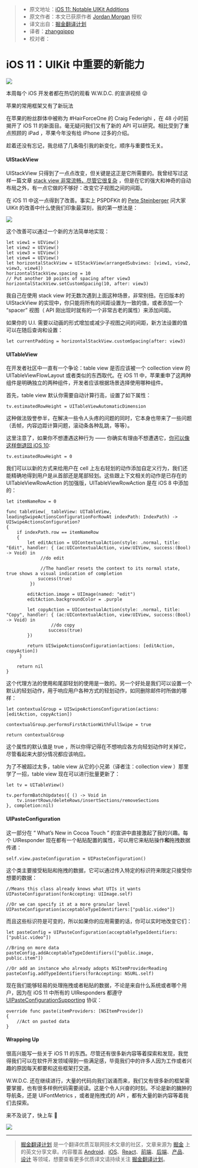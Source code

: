 > * 原文地址：[iOS 11: Notable UIKit Additions](https://medium.com/the-traveled-ios-developers-guide/ios-11-notable-uikit-additions-92e5eb421c3b)
> * 原文作者：本文已获原作者 [Jordan Morgan](https://medium.com/@JordanMorgan10) 授权
> * 译文出自：[掘金翻译计划](https://github.com/xitu/gold-miner)
> * 译者：[zhangqippp](https://github.com/zhangqippp)
> * 校对者：

# iOS 11：UIKit 中重要的新能力

![](https://camo.githubusercontent.com/63483ef51131c9e01754955128f5154d1efd4e27/68747470733a2f2f63646e2d696d616765732d312e6d656469756d2e636f6d2f6d61782f323030302f312a3661395976546c4f6d6c34414e466c43413036526e512e6a706567)

本周每个 iOS 开发者都在热切的观看 W.W.D.C. 的宣讲视频 😜

苹果的常用框架又有了新玩法

在苹果的粉丝群体中被称为 #HairForceOne 的 Craig Federighi ，在 48 小时前揭开了 iOS 11 的新面目。毫无疑问我们又有了新的 API 可以研究。相比受到了重点照顾的 iPad ，苹果今年没有给 iPhone 过多的介绍。

趁着还没有忘记，我总结了几条吸引我的新变化，顺序与重要性无关。

#### UIStackView

UIStackView 只得到了一点点改变，但关键是这正是它所需要的。我曾经写过这样一篇文章 [stack view 非常流畅，尽管它很复杂](https://medium.com/the-traveled-ios-developers-guide/uistackview-a-field-guide-c1b64f098f6d) ，但是在它的强大和神奇的自动布局之外，有一点它做的不够好：改变它子视图之间的间距。

在 iOS 11 中这一点得到了改善。事实上 PSPDFKit 的 [Pete Steinberger](https://twitter.com/steipete) 问大家 UIKit 的改善中什么使我们印象最深刻，我的第一想法是：

![](https://ws2.sinaimg.cn/large/006tNbRwgy1fgdl477eldj30jp06tq3f.jpg)

这个改善可以通过一个新的方法简单地实现：

```
let view1 = UIView()
let view2 = UIView()
let view3 = UIView()
let view4 = UIView()
let horizontalStackView = UIStackView(arrangedSubviews: [view1, view2, view3, view4])
horizontalStackView.spacing = 10
// Put another 10 points of spacing after view3
horizontalStackView.setCustomSpacing(10, after: view3)
```

我自己在使用 stack view 时无数次遇到上面这种场景，非常别扭。在旧版本的 UIStackView 的实现中，你只能将所有的间距设置为一致的值，或者添加一个 “spacer” 视图（ API 刚出现时就有的一个非常古老的属性）来添加间距。 

如果你的 U.I. 需要以动画的形式增加或减少子视图之间的间距，新方法设置的值可以在随后查询和设置：

    let currentPadding = horizontalStackView.customSpacing(after: view3)

#### UITableView

在开发者社区中一直有一个争论：table view 是否应该被一个 collection view 的  UITableViewFlowLayout 或者类似的东西取代。在 iOS 11 中，苹果重申了这两种组件是明确独立的两种组件，开发者应该根据场景选择使用哪种组件。

首先，table view 默认你需要自动计算行高，设置了如下属性：

    tv.estimatedRowHeight = UITableViewAutomaticDimension

这种做法毁誉参半，在解决一些令人头疼的问题的同时，它本身也带来了一些问题（丢帧，内容边距计算问题，滚动条各种乱跳，等等）。

这里注意了，如果你不想遭遇这种行为 —— 你确实有理由不想遭遇它，[你可以像这样倒退回 iOS 10](https://twitter.com/smileyborg/status/871859045925232641):

    tv.estimatedRowHeight = 0

我们可以以新的方式来给用户在 cell 上左右轻划的动作添加自定义行为，我们还能精确地得到用户是从首部还是尾部轻划。这些跟上下文相关的动作是已存在的 UITableViewRowAction 的加强版，UITableViewRowAction 是在 iOS 8 中添加的：

    let itemNameRow = 0

    func tableView(_ tableView: UITableView, leadingSwipeActionsConfigurationForRowAt indexPath: IndexPath) -> UISwipeActionsConfiguration?
    {
        if indexPath.row == itemNameRow
        {
            let editAction = UIContextualAction(style: .normal, title:  "Edit", handler: { (ac:UIContextualAction, view:UIView, success:(Bool) -> Void) in
                 //do edit

                 //The handler resets the context to its normal state, true shows a visual indication of completion
                success(true)
             })

            editAction.image = UIImage(named: "edit")
            editAction.backgroundColor = .purple

            let copyAction = UIContextualAction(style: .normal, title: "Copy", handler: { (ac:UIContextualAction, view:UIView, success:(Bool) -> Void) in
                     //do copy
                    success(true)
            })

            return UISwipeActionsConfiguration(actions: [editAction, copyAction])
         }

        return nil
    }

这个代理方法的使用和尾部轻划的使用是一致的。另一个好处是我们可以设置一个默认的轻划动作，用于响应用户各种方式的轻划动作，如同删除邮件时所做的哪样：

    let contextualGroup = UISwipeActionsConfiguration(actions: [editAction, copyAction])

    contextualGroup.performsFirstActionWithFullSwipe = true

    return contextualGroup

这个属性的默认值是 true ，所以你得记得在不想响应各方向轻划动作时关掉它，尽管看起来大部分情况都应该响应。

为了不被超过太多，table view 从它的小兄弟（译者注：collection view ）那里学了一招，table view 现在可以进行批量更新了： 

    let tv = UITableView()

    tv.performBatchUpdates({ () -> Void in
        tv.insertRows/deleteRows/insertSections/removeSections
    }, completion:nil)

#### UIPasteConfiguration

这一部分在 “ What’s New in Cocoa Touch ” 的宣讲中直接激起了我的兴趣。每个 UIResponder 现在都有一个粘贴配置的属性，可以用它来粘贴操作**和**拖拽数据传递：

    self.view.pasteConfiguration = UIPasteConfiguration()

这个类主要接受粘贴和拖拽的数据，它可以通过传入特定的标识符来限定只接受你想要的数据：

    //Means this class already knows what UTIs it wants
    UIPasteConfiguration(forAccepting: UIImage.self)

    //Or we can specify it at a more granular level
    UIPasteConfiguration(acceptableTypeIdentifiers:["public.video"])

而且这些标识符是可变的，所以如果你的应用需要的话，你可以实时地改变它们：

    let pasteConfig = UIPasteConfiguration(acceptableTypeIdentifiers: ["public.video"])

    //Bring on more data
    pasteConfig.addAcceptableTypeIdentifiers(["public.image, public.item"])

    //Or add an instance who already adopts NSItemProviderReading
    pasteConfig.addTypeIdentifiers(forAccepting: NSURL.self)

现在我们能够轻易的处理拖拽或者粘贴的数据，不论是来自什么系统或者哪个用户，因为在 iOS 11 中所有的 UIResponders 都遵守 [UIPasteConfigurationSupporting](https://developer.apple.com/documentation/uikit/uipasteconfigurationsupporting?changes=latest_minor&amp;language=objc) 协议：

    override func paste(itemProviders: [NSItemProvider])
    {
        //Act on pasted data
    }

#### Wrapping Up

很高兴能写一些关于 iOS 11 的东西。尽管还有很多新内容等着探索和发现，我觉得我们可以在软件开发领域得到一些满足感，毕竟我们中的许多人因为工作或者兴趣的原因每天都要和这些框架打交道。

W.W.D.C. 还在继续进行，大量的代码向我们汹涌而来，我们又有很多新的框架需要掌握，也有很多样例代码需要阅读。这是个令人兴奋的时刻。不论是新的臃肿的导航条，还是 UIFontMetrics ，或者是拖拽式的 API ，都有大量的新内容等着我们去探索。

来不及说了，快上车 📱


[![](https://ws4.sinaimg.cn/large/006tNbRwgy1fgdl589rw6j30k105et9j.jpg)](https://twitter.com/jordanmorgan10)

---

> [掘金翻译计划](https://github.com/xitu/gold-miner) 是一个翻译优质互联网技术文章的社区，文章来源为 [掘金](https://juejin.im) 上的英文分享文章。内容覆盖 [Android](https://github.com/xitu/gold-miner#android)、[iOS](https://github.com/xitu/gold-miner#ios)、[React](https://github.com/xitu/gold-miner#react)、[前端](https://github.com/xitu/gold-miner#前端)、[后端](https://github.com/xitu/gold-miner#后端)、[产品](https://github.com/xitu/gold-miner#产品)、[设计](https://github.com/xitu/gold-miner#设计) 等领域，想要查看更多优质译文请持续关注 [掘金翻译计划](https://github.com/xitu/gold-miner)。
